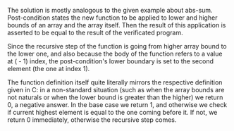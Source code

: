The solution is mostly analogous to the given example about abs-sum. Post-condition states the new function to be applied to lower and higher bounds of an array and the array itself. Then the result of this application is asserted to be equal to the result of the verificated program.

Since the recursive step of the function is going from higher array bound to the lower one, and also because the body of the function refers to a value at (<lower> - 1) index, the post-condition's lower boundary is set to the second element (the one at index 1).

The function definition itself quite literally mirrors the respective definition given in C: in a non-standard situation (such as when the array bounds are not naturals or when the lower bound is greater than the higher) we return 0, a negative answer. In the base case we return 1, and otherwise we check if current highest element is equal to the one coming before it. If not, we return 0 immediately, otherwise the recursive step comes.
